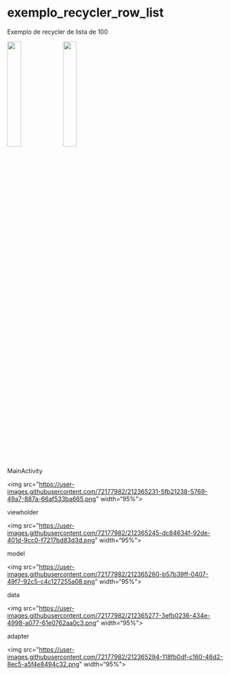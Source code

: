 # exemplo_recycler_row_list

Exemplo de recycler de lista de 100

<img src="https://user-images.githubusercontent.com/72177982/212365206-a4c9699d-9289-4222-8142-50892908e67a.png" width="25%"> <img src="https://user-images.githubusercontent.com/72177982/212365213-2d21fe41-82ae-4e7c-b834-98cf05226ac8.png" width="25%">

MainActivity

<img src="https://user-images.githubusercontent.com/72177982/212365231-5fb21238-5769-49a7-887a-66af533ba665.png" width=“95%">

viewholder

<img src="https://user-images.githubusercontent.com/72177982/212365245-dc84634f-92de-401d-9cc0-f7217bd83d3d.png" width=“95%">

model

<img src="https://user-images.githubusercontent.com/72177982/212365260-b57b39ff-0407-49f7-92c5-c4c127255a08.png" width=“95%">

data

<img src="https://user-images.githubusercontent.com/72177982/212365277-3efb0236-434e-4998-a077-61e0762aa0c3.png" width=“95%">

adapter

<img src="https://user-images.githubusercontent.com/72177982/212365294-118fb0df-c160-46d2-8ec5-a5f4e8494c32.png" width=“95%">
